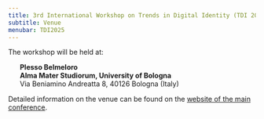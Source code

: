 ```yaml
---
title: 3rd International Workshop on Trends in Digital Identity (TDI 2025)
subtitle: Venue
menubar: TDI2025
---
```


The workshop will be held at:
<ul style="list-style: none;">
  <li><b>Plesso Belmeloro</b></li>
  <li><b>Alma Mater Studiorum, University of Bologna</b></li>
  <li>Via Beniamino Andreatta 8, 40126 Bologna (Italy)</li>
</ul>

Detailed information on the venue can be found on the <a href="https://itasec.it/venue/">website of the main conference</a>.